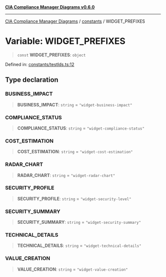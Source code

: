 [**CIA Compliance Manager Diagrams v0.6.0**](../../README.md)

***

[CIA Compliance Manager Diagrams](../../modules.md) / [constants](../README.md) / WIDGET\_PREFIXES

# Variable: WIDGET\_PREFIXES

> `const` **WIDGET\_PREFIXES**: `object`

Defined in: [constants/testIds.ts:12](https://github.com/Hack23/cia-compliance-manager/blob/ca083b463223765b22422b66b3a43930241849bd/src/constants/testIds.ts#L12)

## Type declaration

### BUSINESS\_IMPACT

> **BUSINESS\_IMPACT**: `string` = `"widget-business-impact"`

### COMPLIANCE\_STATUS

> **COMPLIANCE\_STATUS**: `string` = `"widget-compliance-status"`

### COST\_ESTIMATION

> **COST\_ESTIMATION**: `string` = `"widget-cost-estimation"`

### RADAR\_CHART

> **RADAR\_CHART**: `string` = `"widget-radar-chart"`

### SECURITY\_PROFILE

> **SECURITY\_PROFILE**: `string` = `"widget-security-level"`

### SECURITY\_SUMMARY

> **SECURITY\_SUMMARY**: `string` = `"widget-security-summary"`

### TECHNICAL\_DETAILS

> **TECHNICAL\_DETAILS**: `string` = `"widget-technical-details"`

### VALUE\_CREATION

> **VALUE\_CREATION**: `string` = `"widget-value-creation"`
